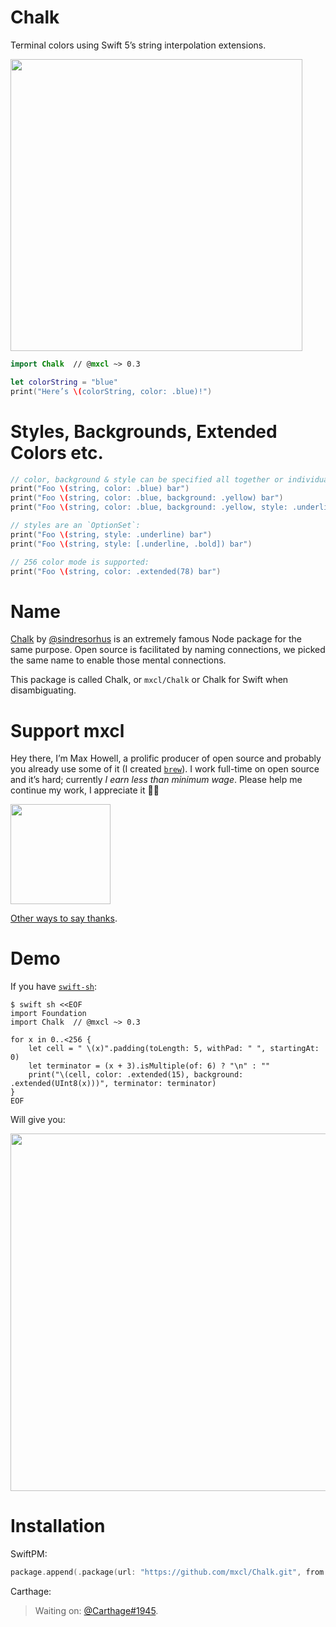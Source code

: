 # Chalk

Terminal colors using Swift 5’s string interpolation extensions.

<img src="../gh-pages/Screenshot.1.png" width="467">

```swift
import Chalk  // @mxcl ~> 0.3

let colorString = "blue"
print("Here’s \(colorString, color: .blue)!")
```

# Styles, Backgrounds, Extended Colors etc.

```swift
// color, background & style can be specified all together or individually:
print("Foo \(string, color: .blue) bar")
print("Foo \(string, color: .blue, background: .yellow) bar")
print("Foo \(string, color: .blue, background: .yellow, style: .underline) bar")

// styles are an `OptionSet`:
print("Foo \(string, style: .underline) bar")
print("Foo \(string, style: [.underline, .bold]) bar")

// 256 color mode is supported:
print("Foo \(string, color: .extended(78) bar")
```

# Name

[Chalk] by [@sindresorhus] is an extremely famous Node package for the same
purpose. Open source is facilitated by naming connections, we picked the same
name to enable those mental connections.

This package is called Chalk, or `mxcl/Chalk` or Chalk for Swift when
disambiguating.

[@sindresorhus]: https://github.com/sindresorhus
[Chalk]: https://github.com/chalk/chalk

# Support mxcl

Hey there, I’m Max Howell, a prolific producer of open source and probably you
already use some of it (I created [`brew`]). I work full-time on open source and
it’s hard; currently *I earn less than minimum wage*. Please help me continue my
work, I appreciate it 🙏🏻

<a href="https://www.patreon.com/mxcl">
	<img src="https://c5.patreon.com/external/logo/become_a_patron_button@2x.png" width="160">
</a>

[Other ways to say thanks](http://mxcl.dev/#donate).

[`brew`]: https://brew.sh

# Demo

If you have [`swift-sh`]:

```
$ swift sh <<EOF
import Foundation
import Chalk  // @mxcl ~> 0.3

for x in 0..<256 {
    let cell = " \(x)".padding(toLength: 5, withPad: " ", startingAt: 0)
    let terminator = (x + 3).isMultiple(of: 6) ? "\n" : ""
    print("\(cell, color: .extended(15), background: .extended(UInt8(x)))", terminator: terminator)
}
EOF
```

Will give you:

<img src='../gh-pages/Screenshot.2.png' width='572'>

[`swift-sh`]: https://github.com/mxcl/swift-sh

# Installation

SwiftPM:

```swift
package.append(.package(url: "https://github.com/mxcl/Chalk.git", from: "0.1.0"))
```

Carthage:

> Waiting on: [@Carthage#1945](https://github.com/Carthage/Carthage/pull/1945).
